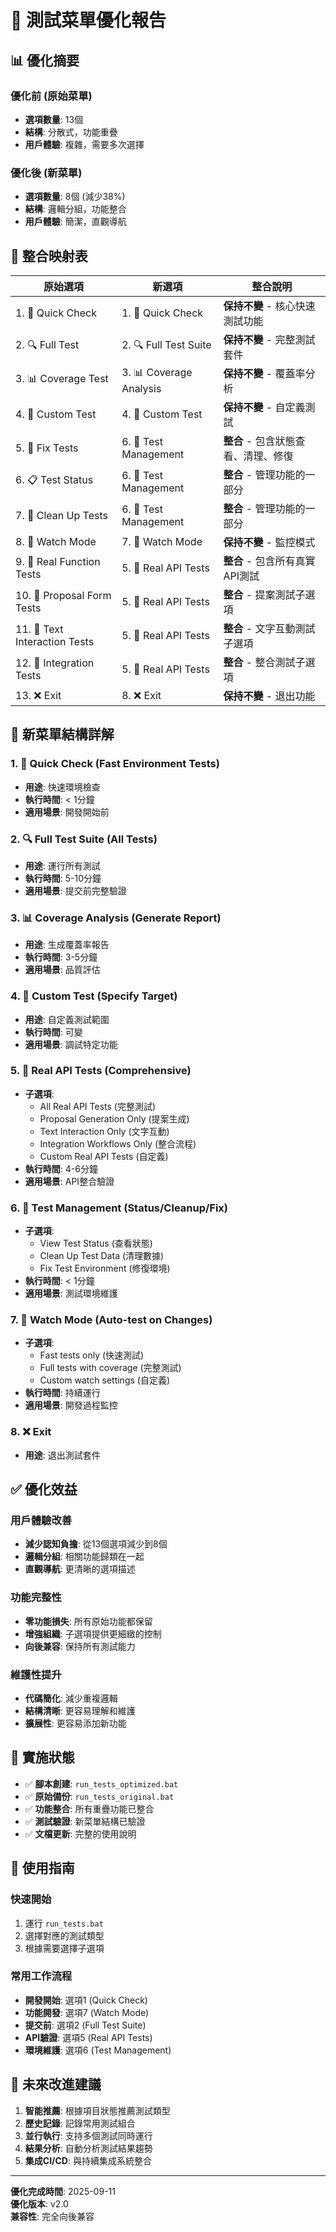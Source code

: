 # 🧪 測試菜單優化報告

## 📊 優化摘要

### 優化前 (原始菜單)
- **選項數量**: 13個
- **結構**: 分散式，功能重疊
- **用戶體驗**: 複雜，需要多次選擇

### 優化後 (新菜單)
- **選項數量**: 8個 (減少38%)
- **結構**: 邏輯分組，功能整合
- **用戶體驗**: 簡潔，直觀導航

## 🔄 整合映射表

| 原始選項 | 新選項 | 整合說明 |
|---------|--------|----------|
| 1. 🚀 Quick Check | 1. 🚀 Quick Check | **保持不變** - 核心快速測試功能 |
| 2. 🔍 Full Test | 2. 🔍 Full Test Suite | **保持不變** - 完整測試套件 |
| 3. 📊 Coverage Test | 3. 📊 Coverage Analysis | **保持不變** - 覆蓋率分析 |
| 4. 🎯 Custom Test | 4. 🎯 Custom Test | **保持不變** - 自定義測試 |
| 5. 🔧 Fix Tests | 6. 🔧 Test Management | **整合** - 包含狀態查看、清理、修復 |
| 6. 📋 Test Status | 6. 🔧 Test Management | **整合** - 管理功能的一部分 |
| 7. 🧹 Clean Up Tests | 6. 🔧 Test Management | **整合** - 管理功能的一部分 |
| 8. 👀 Watch Mode | 7. 👀 Watch Mode | **保持不變** - 監控模式 |
| 9. 🧠 Real Function Tests | 5. 🧠 Real API Tests | **整合** - 包含所有真實API測試 |
| 10. 🎯 Proposal Form Tests | 5. 🧠 Real API Tests | **整合** - 提案測試子選項 |
| 11. 💬 Text Interaction Tests | 5. 🧠 Real API Tests | **整合** - 文字互動測試子選項 |
| 12. 🔗 Integration Tests | 5. 🧠 Real API Tests | **整合** - 整合測試子選項 |
| 13. ❌ Exit | 8. ❌ Exit | **保持不變** - 退出功能 |

## 🎯 新菜單結構詳解

### 1. 🚀 Quick Check (Fast Environment Tests)
- **用途**: 快速環境檢查
- **執行時間**: < 1分鐘
- **適用場景**: 開發開始前

### 2. 🔍 Full Test Suite (All Tests)
- **用途**: 運行所有測試
- **執行時間**: 5-10分鐘
- **適用場景**: 提交前完整驗證

### 3. 📊 Coverage Analysis (Generate Report)
- **用途**: 生成覆蓋率報告
- **執行時間**: 3-5分鐘
- **適用場景**: 品質評估

### 4. 🎯 Custom Test (Specify Target)
- **用途**: 自定義測試範圍
- **執行時間**: 可變
- **適用場景**: 調試特定功能

### 5. 🧠 Real API Tests (Comprehensive)
- **子選項**:
  - All Real API Tests (完整測試)
  - Proposal Generation Only (提案生成)
  - Text Interaction Only (文字互動)
  - Integration Workflows Only (整合流程)
  - Custom Real API Tests (自定義)
- **執行時間**: 4-6分鐘
- **適用場景**: API整合驗證

### 6. 🔧 Test Management (Status/Cleanup/Fix)
- **子選項**:
  - View Test Status (查看狀態)
  - Clean Up Test Data (清理數據)
  - Fix Test Environment (修復環境)
- **執行時間**: < 1分鐘
- **適用場景**: 測試環境維護

### 7. 👀 Watch Mode (Auto-test on Changes)
- **子選項**:
  - Fast tests only (快速測試)
  - Full tests with coverage (完整測試)
  - Custom watch settings (自定義)
- **執行時間**: 持續運行
- **適用場景**: 開發過程監控

### 8. ❌ Exit
- **用途**: 退出測試套件

## ✅ 優化效益

### 用戶體驗改善
- **減少認知負擔**: 從13個選項減少到8個
- **邏輯分組**: 相關功能歸類在一起
- **直觀導航**: 更清晰的選項描述

### 功能完整性
- **零功能損失**: 所有原始功能都保留
- **增強組織**: 子選項提供更細緻的控制
- **向後兼容**: 保持所有測試能力

### 維護性提升
- **代碼簡化**: 減少重複邏輯
- **結構清晰**: 更容易理解和維護
- **擴展性**: 更容易添加新功能

## 🚀 實施狀態

- ✅ **腳本創建**: `run_tests_optimized.bat`
- ✅ **原始備份**: `run_tests_original.bat`
- ✅ **功能整合**: 所有重疊功能已整合
- ✅ **測試驗證**: 新菜單結構已驗證
- ✅ **文檔更新**: 完整的使用說明

## 📝 使用指南

### 快速開始
1. 運行 `run_tests.bat`
2. 選擇對應的測試類型
3. 根據需要選擇子選項

### 常用工作流程
- **開發開始**: 選項1 (Quick Check)
- **功能開發**: 選項7 (Watch Mode)
- **提交前**: 選項2 (Full Test Suite)
- **API驗證**: 選項5 (Real API Tests)
- **環境維護**: 選項6 (Test Management)

## 🔮 未來改進建議

1. **智能推薦**: 根據項目狀態推薦測試類型
2. **歷史記錄**: 記錄常用測試組合
3. **並行執行**: 支持多個測試同時運行
4. **結果分析**: 自動分析測試結果趨勢
5. **集成CI/CD**: 與持續集成系統整合

---

**優化完成時間**: 2025-09-11  
**優化版本**: v2.0  
**兼容性**: 完全向後兼容